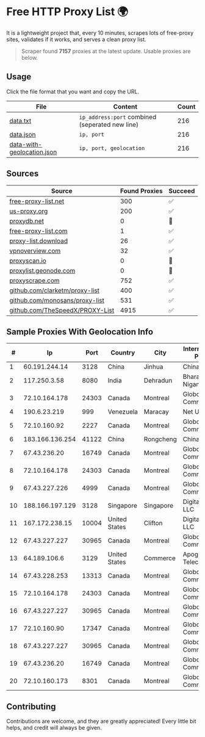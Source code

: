 
# Free HTTP Proxy List 🌍

It is a lightweight project that, every 10 minutes, scrapes lots of free-proxy sites, validates if it works, and serves a clean proxy list.


> Scraper found **7157** proxies at the latest update. Usable proxies are below.

## Usage

Click the file format that you want and copy the URL.


|File|Content|Count|
|----|-------|-----|
|[data.txt](https://raw.githubusercontent.com/themiralay/Proxy-List-World/master/data.txt)|`ip_address:port` combined (seperated new line)|216|
|[data.json](https://raw.githubusercontent.com/themiralay/Proxy-List-World/master/data.json)|`ip, port`|216|
|[data-with-geolocation.json](https://raw.githubusercontent.com/themiralay/Proxy-List-World/master/data-with-geolocation.json)|`ip, port, geolocation`|216|

## Sources

|Source|Found Proxies|Succeed|
|------|-------------|-------|
|[free-proxy-list.net](https://free-proxy-list.net)|300|✅|
|[us-proxy.org](https://www.us-proxy.org)|200|✅|
|[proxydb.net](http://proxydb.net)|0|🚫|
|[free-proxy-list.com](https://free-proxy-list.com/?page=&port=&type%5B%5D=http&type%5B%5D=https&up_time=0&search=Search)|1|✅|
|[proxy-list.download](https://www.proxy-list.download/HTTP)|26|✅|
|[vpnoverview.com](https://vpnoverview.com/privacy/anonymous-browsing/free-proxy-servers)|32|✅|
|[proxyscan.io](https://www.proxyscan.io)|0|🚫|
|[proxylist.geonode.com](https://proxylist.geonode.com/api/proxy-list?limit=300&page=1&sort_by=lastChecked&sort_type=desc&protocols=http,https)|0|🚫|
|[proxyscrape.com](https://api.proxyscrape.com/v2/?request=displayproxies&protocol=http&timeout=10000&country=all&ssl=all&anonymity=all)|752|✅|
|[github.com/clarketm/proxy-list](https://raw.githubusercontent.com/clarketm/proxy-list/master/proxy-list-raw.txt)|400|✅|
|[github.com/monosans/proxy-list](https://raw.githubusercontent.com/monosans/proxy-list/main/proxies/http.txt)|531|✅|
|[github.com/TheSpeedX/PROXY-List](https://raw.githubusercontent.com/TheSpeedX/PROXY-List/master/http.txt)|4915|✅|


## Sample Proxies With Geolocation Info

|#|Ip|Port|Country|City|Internet Service Provider|
|-|--|----|-------|----|-------------------------|
|1|60.191.244.14|3128|China|Jinhua|Chinanet|
|2|117.250.3.58|8080|India|Dehradun|Bharat Sanchar Nigam Ltd|
|3|72.10.164.178|24303|Canada|Montreal|GloboTech Communications|
|4|190.6.23.219|999|Venezuela|Maracay|Net Uno|
|5|72.10.160.92|2227|Canada|Montreal|GloboTech Communications|
|6|183.166.136.254|41122|China|Rongcheng|Chinanet|
|7|67.43.236.20|16749|Canada|Montreal|GloboTech Communications|
|8|72.10.164.178|24303|Canada|Montreal|GloboTech Communications|
|9|67.43.227.226|4999|Canada|Montreal|GloboTech Communications|
|10|188.166.197.129|3128|Singapore|Singapore|DigitalOcean, LLC|
|11|167.172.238.15|10004|United States|Clifton|DigitalOcean, LLC|
|12|67.43.227.227|30965|Canada|Montreal|GloboTech Communications|
|13|64.189.106.6|3129|United States|Commerce|Apogee Telecom Inc.|
|14|67.43.228.253|13313|Canada|Montreal|GloboTech Communications|
|15|72.10.164.178|24303|Canada|Montreal|GloboTech Communications|
|16|67.43.227.227|30965|Canada|Montreal|GloboTech Communications|
|17|72.10.160.90|17347|Canada|Montreal|GloboTech Communications|
|18|67.43.227.227|30965|Canada|Montreal|GloboTech Communications|
|19|67.43.236.20|16749|Canada|Montreal|GloboTech Communications|
|20|72.10.160.173|8301|Canada|Montreal|GloboTech Communications|



## Contributing

Contributions are welcome, and they are greatly appreciated! Every
little bit helps, and credit will always be given.

